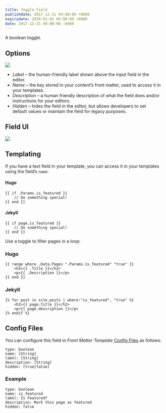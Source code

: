 ```yaml
---
title: Toggle Field
publishdate: 2017-12-31 04:00:00 +0000
expirydate: 2030-01-01 04:00:00 +0000
date: 2017-12-31 00:00:00 -0400
---
```

A boolean toggle.

## Options
![](/uploads/2018/01/toggle-options.png)

* _Label_ – the human-friendly label shown above the input field in the editor.
* _Name_ – the key stored in your content’s front matter, used to access it in your templates.
* _Description_ – a human friendly description of what the field does and/or instructions for your editors.
* _Hidden_ – hides the field in the editor, but allows developers to set default values or maintain the field for legacy purposes.

## Field UI
![](/uploads/2018/01/toggle-preview.png)

## Templating
If you have a text field in your template, you can access it in your templates using the field’s `name`:

#### Hugo
```
{{ if .Params.is_featured }}
    // Do something special!
{{ end }}
```

#### Jekyll
```
{{ if page.is_featured }}
    // Do something special!
{{ end }}
```


Use a toggle to filter pages in a loop:

### Hugo
```
{{ range where .Data.Pages ".Params.is_featured" "true" }}
    <h2>{{ .Title }}</h2>
    <p>{{ .Description }}</p>
{{ end }}
```

### Jekyll
```
{% for post in site.posts | where:"is_featured", "true" %}
    <h2>{{ page.title }}</h2>
    <p>{{ page.description }}</p>
{% endif %}
```

## Config Files
You can configure this field in _Front Matter Template_ [Config Files](/docs/settings/config-files/) as follows:

```
type: boolean
name: [String]
label: [String]
description: [String] 
hidden: [true|false]
```

### Example
```
type: boolean
name: is_featured
label: Is Featured?
description: Mark this page as featured
hidden: false
```